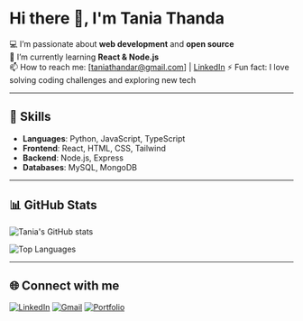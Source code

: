 # Hi there 👋, I'm Tania Thanda

💻 I’m passionate about **web development** and **open source**  
🌱 I’m currently learning **React & Node.js**  
📫 How to reach me: [taniathandar@gmail.com] | [LinkedIn]([[https://linkedin.com/in/your-link]()](https://github.com/taniathanda))  
⚡ Fun fact: I love solving coding challenges and exploring new tech  

---

## 🚀 Skills
- **Languages**: Python, JavaScript, TypeScript  
- **Frontend**: React, HTML, CSS, Tailwind  
- **Backend**: Node.js, Express  
- **Databases**: MySQL, MongoDB  

---

## 📊 GitHub Stats
![Tania's GitHub stats](https://github-readme-stats.vercel.app/api?username=taniathanda&show_icons=true&theme=tokyonight)

![Top Languages](https://github-readme-stats.vercel.app/api/top-langs/?username=taniathanda&layout=compact&theme=tokyonight)

---

## 🌐 Connect with me
[![LinkedIn](https://img.shields.io/badge/LinkedIn-blue?logo=linkedin&logoColor=white)](https://linkedin.com/in/your-link)
[![Gmail](https://img.shields.io/badge/Gmail-red?logo=gmail&logoColor=white)](mailto:your-email@gmail.com)
[![Portfolio](https://img.shields.io/badge/Portfolio-000?logo=vercel&logoColor=white)](https://your-portfolio-link.com)
